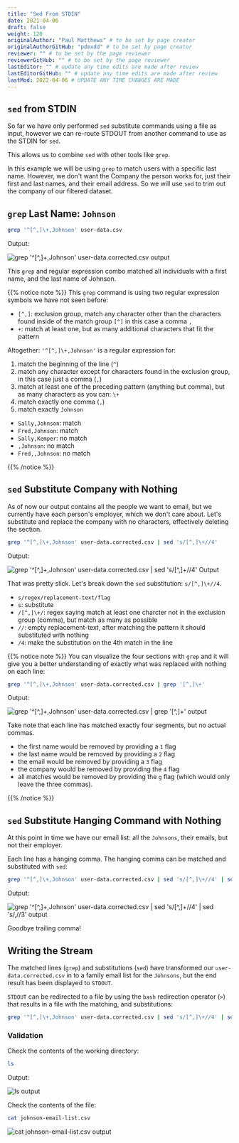 ```yaml
---
title: "Sed From STDIN"
date: 2021-04-06
draft: false
weight: 120
originalAuthor: "Paul Matthews" # to be set by page creator
originalAuthorGitHub: "pdmxdd" # to be set by page creator
reviewer: "" # to be set by the page reviewer
reviewerGitHub: "" # to be set by the page reviewer
lastEditor: "" # update any time edits are made after review
lastEditorGitHub: "" # update any time edits are made after review
lastMod: 2022-04-06 # UPDATE ANY TIME CHANGES ARE MADE
---
```


## `sed` from STDIN

So far we have only performed `sed` substitute commands using a file as input, however we can re-route STDOUT from another command to use as the STDIN for `sed`.

This allows us to combine `sed` with other tools like `grep`.

In this example we will be using `grep` to match users with a specific last name. However, we don't want the Company the person works for, just their first and last names, and their email address. So we will use `sed` to trim out the company of our filtered dataset.

## `grep` Last Name: `Johnson`

```bash
grep '^[^,]\+,Johnson' user-data.csv
```

Output:

![grep '^[^,]\+,Johnson' user-data.corrected.csv output](pictures/grep-johnson.png?classes=border)

This `grep` and regular expression combo matched all individuals with a first name, and the last name of Johnson.

{{% notice note %}}
This `grep` command is using two regular expression symbols we have not seen before:

- `[^,]`: exclusion group, match any character other than the characters found inside of the match group `[^]` in this case a comma `,`
- `+`: match at least one, but as many additional characters that fit the pattern

Altogether: `'^[^,]\+,Johnson'` is a regular expression for:

1. match the beginning of the line (`^`)
1. match any character except for characters found in the exclusion group, in this case just a comma (`,`)
1. match at least one of the preceding pattern (anything but comma), but as many characters as you can: `\+`
1. match exactly one comma (`,`)
1. match exactly `Johnson`

- `Sally,Johnson`: match
- `Fred,Johnson`: match
- `Sally,Kemper`: no match
- `,Johnson`: no match
- `Fred,,Johnson`: no match

{{% /notice %}}

## `sed` Substitute Company with Nothing

As of now our output contains all the people we want to email, but we currently have each person's employer, which we don't care about. Let's substitute and replace the company with no characters, effectively deleting the section.

```bash
grep '^[^,]\+,Johnson' user-data.corrected.csv | sed 's/[^,]\+//4'
```

Output:

![grep '^[^,]\+,Johnson' user-data.corrected.csv | sed 's/[^,]\+//4' Output](pictures/grep-sed-remove-company.png?classes=border)

That was pretty slick. Let's break down the `sed` substitution: `s/[^,]\+//4`.

- `s/regex/replacement-text/flag`
- `s`: substitute
- `/[^,]\+/`: regex saying match at least one charcter not in the exclusion group (comma), but match as many as possible
- `//`: empty replacement-text, after matching the pattern it should substituted with nothing
- `/4`: make the substitution on the 4th match in the line

{{% notice note %}}
You can visualize the four sections with `grep` and it will give you a better understanding of exactly what was replaced with nothing on each line:

```bash
grep '^[^,]\+,Johnson' user-data.corrected.csv | grep '[^,]\+'
```

Output:

![grep '^[^,]\+,Johnson' user-data.corrected.csv | grep '[^,]\+' output](pictures/grep-grep.png?classes=border)

Take note that each line has matched exactly four segments, but no actual commas. 

- the first name would be removed by providing a `1` flag
- the last name would be removed by providing a `2` flag
- the email would be removed by providing a `3` flag
- the company would be removed by providing the `4` flag
- all matches would be removed by providing the `g` flag (which would only leave the three commas).

{{% /notice %}}

## `sed` Substitute Hanging Command with Nothing

At this point in time we have our email list: all the `Johnsons`, their emails, but not their employer.

Each line has a hanging comma. The hanging comma can be matched and substituted with `sed`:

```bash
grep '^[^,]\+,Johnson' user-data.corrected.csv | sed 's/[^,]\+//4' | sed 's/,//3'
```

Output:

![grep '^[^,]\+,Johnson' user-data.corrected.csv | sed 's/[^,]\+//4' | sed 's/,//3' output](pictures/grep-sed-sed.png?classes=border)

Goodbye trailing comma!

## Writing the Stream

The matched lines (`grep`) and substitutions (`sed`) have transformed our `user-data.corrected.csv` in to a family email list for the `Johnsons`, but the end result has been displayed to `STDOUT`.

`STDOUT` can be redirected to a file by using the `bash` redirection operator (`>`) that results in a file with the matching, and substitutions:

```bash
grep '^[^,]\+,Johnson' user-data.corrected.csv | sed 's/[^,]\+//4' | sed 's/,//3' > johnson-email-list.csv
```

### Validation

Check the contents of the working directory:

```bash
ls
```

Output:

![ls output](pictures/ls.png?classes=border)

Check the contents of the file:

```bash
cat johnson-email-list.csv
```

![cat johnson-email-list.csv output](pictures/cat-johnson.png?classes=border)